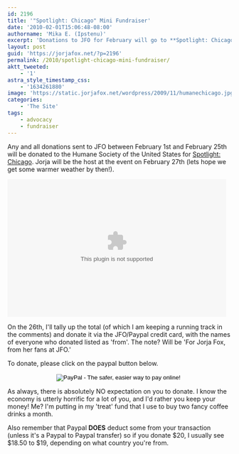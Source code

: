 ```yaml
---
id: 2196
title: '"Spotlight: Chicago" Mini Fundraiser'
date: '2010-02-01T15:06:48-08:00'
authorname: 'Mika E. (Ipstenu)'
excerpt: 'Donations to JFO for February will go to **Spotlight: Chicago** (Updated with a video!)'
layout: post
guid: 'https://jorjafox.net/?p=2196'
permalink: /2010/spotlight-chicago-mini-fundraiser/
aktt_tweeted:
    - '1'
astra_style_timestamp_css:
    - '1634261880'
image: 'https://static.jorjafox.net/wordpress/2009/11/humanechicago.jpg'
categories:
    - 'The Site'
tags:
    - advocacy
    - fundraiser
---
```


Any and all donations sent to JFO between February 1st and February 25th will be donated to the Humane Society of the United States for <a href="https://hsus.expoplanner.com/index.cfm?do=reg.content&event_id=19">Spotlight: Chicago</a>.  Jorja will be the host at the event on February 27th (lets hope we get some warmer weather by then!).

<object height='310' width='492'>
<param name='allowFullScreen' value='true'>
</param><param name='allowScriptAccess' value='always'>
<param name='movie' value='http://hsus.pb.feedroom.com/hsus/hsus/embed_oneclip/player.swf?Environment=&SiteID=hsus&SiteName=Humane Society&SkinName=library&ChannelID=&StoryID=aacfddd67c988300bc92958a44b4996ec2adf41e&Volume=.5&VideoPlayer.videoPlayer1.JavascriptFolderURL=http%3A//static.feedroom.com/affiliate/_common/js&quality=high&OneClipEmbedCodeHeight=310&VideoPlayer.videoPlayer1.SendEMailURL=http%3A//hsus.feedroom.com/custom/playerbuilder/feedroom/sendMail.jsp&OneClipEmbedCodeWidth=492&VideoPlayer.videoPlayer1.StoryLinkURL=http%3A//www.humanesociety.org/news/multimedia/index.html%3Ffr_story%3D%25StoryID%25%26fr_chl%3D%25ChannelID%25&MoreVideoURL=http%3A//www.humanesociety.org/donate/&OneClipEmbedCodeURL=http%3A//hsus.pb.feedroom.com/hsus/hsus/embed_oneclip/player.swf&AutoPlay=false&Org=hsus'/>
<embed src='http://hsus.pb.feedroom.com/hsus/hsus/embed_oneclip/player.swf?Environment=&SiteID=hsus&SiteName=Humane Society&SkinName=library&ChannelID=&StoryID=aacfddd67c988300bc92958a44b4996ec2adf41e&Volume=.5&VideoPlayer.videoPlayer1.JavascriptFolderURL=http%3A//static.feedroom.com/affiliate/_common/js&quality=high&OneClipEmbedCodeHeight=310&VideoPlayer.videoPlayer1.SendEMailURL=http%3A//hsus.feedroom.com/custom/playerbuilder/feedroom/sendMail.jsp&OneClipEmbedCodeWidth=492&VideoPlayer.videoPlayer1.StoryLinkURL=http%3A//www.humanesociety.org/news/multimedia/index.html%3Ffr_story%3D%25StoryID%25%26fr_chl%3D%25ChannelID%25&MoreVideoURL=http%3A//www.humanesociety.org/donate/&OneClipEmbedCodeURL=http%3A//hsus.pb.feedroom.com/hsus/hsus/embed_oneclip/player.swf&AutoPlay=false&Org=hsus' height='310' width='492' allowFullScreen='true' allowScriptAccess='always'/>
</param></object>


On the 26th, I'll tally up the total (of which I am keeping a running track in the comments) and donate it via the JFO/Paypal credit card, with the names of everyone who donated listed as 'from'.  The note? Will be 'For Jorja Fox, from her fans at JFO.'

To donate, please click on the paypal button below.

<div style="text-align:center;">
<form action="https://www.paypal.com/cgi-bin/webscr" method="post">
<input type="hidden" name="cmd" value="_s-xclick"/>
<input type="hidden" name="hosted_button_id" value="BA2J5F4P9DVTS"/>
<input type="image" src="https://www.paypal.com/en_US/i/btn/btn_donateCC_LG.gif" border="0" name="submit" alt="PayPal - The safer, easier way to pay online!"/>
<img alt="" border="0" src="https://www.paypal.com/en_US/i/scr/pixel.gif" width="1" height="1"/>
</form>
</div>

As always, there is absolutely NO expectation on you to donate.  I know the economy is utterly horrific for a lot of you, and I'd rather you keep your money!  Me? I'm putting in my 'treat' fund that I use to buy two fancy coffee drinks a month.

Also remember that Paypal **DOES** deduct some from your transaction (unless it's a Paypal to Paypal transfer) so if you donate $20, I usually see $18.50 to $19, depending on what country you're from.
